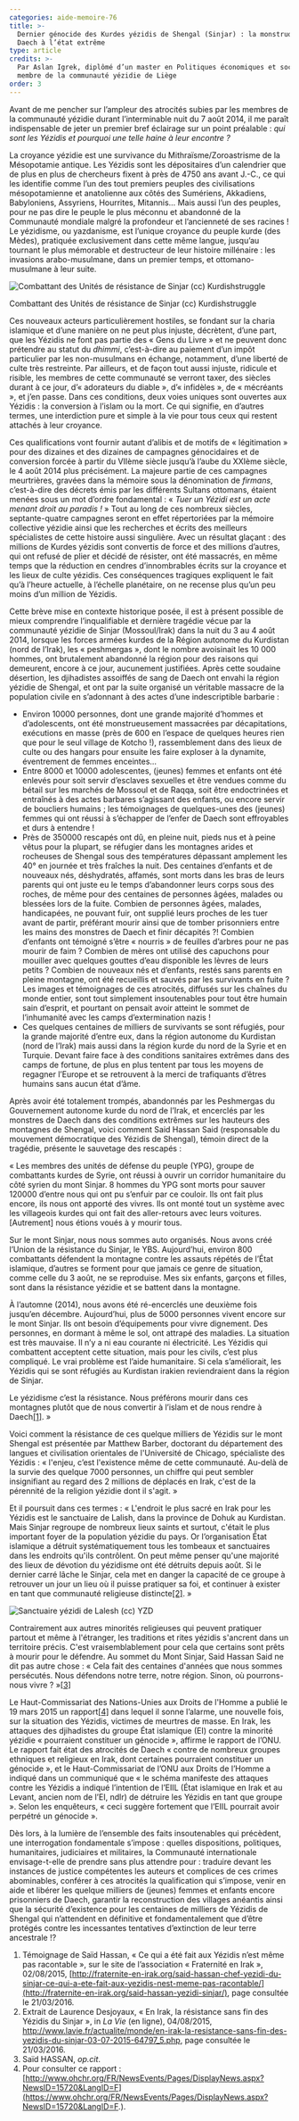 ```yaml
---
categories: aide-memoire-76
title: >-
  Dernier génocide des Kurdes yézidis de Shengal (Sinjar) : la monstruosité de
  Daech à l’état extrême
type: article
credits: >-
  Par Aslan Igrek, diplômé d’un master en Politiques économiques et sociales,
  membre de la communauté yézidie de Liège
order: 3
---
```

Avant de me pencher sur l’ampleur des atrocités subies par les membres de la communauté yézidie durant l’interminable nuit du 7 août 2014, il me paraît indispensable de jeter un premier bref éclairage sur un point préalable : _qui sont les Yézidis et pourquoi une telle haine à leur encontre ?_

La croyance yézidie est une survivance du Mithraïsme/Zoroastrisme de la Mésopotamie antique. Les Yézidis sont les dépositaires d’un calendrier que de plus en plus de chercheurs fixent à près de 4750 ans avant J.-C., ce qui les identifie comme l’un des tout premiers peuples des civilisations mésopotamienne et anatolienne aux côtés des Sumériens, Akkadiens, Babyloniens, Assyriens, Hourrites, Mitannis… Mais aussi l’un des peuples, pour ne pas dire le peuple le plus méconnu et abandonné de la Communauté mondiale malgré la profondeur et l’ancienneté de ses racines ! Le yézidisme, ou yazdanisme, est l’unique croyance du peuple kurde (des Mèdes), pratiquée exclusivement dans cette même langue, jusqu’au tournant le plus mémorable et destructeur de leur histoire millénaire : les invasions arabo-musulmane, dans un premier temps, et ottomano-musulmane à leur suite.

![Combattant des Unités de résistance de Sinjar (cc) Kurdishstruggle](/assets/uploads/am-76-yezidi.jpg)

<span class="img-copyright"> Combattant des Unités de résistance de Sinjar (cc) Kurdishstruggle </span>

Ces nouveaux acteurs particulièrement hostiles, se fondant sur la charia islamique et d’une manière on ne peut plus injuste, décrètent, d’une part, que les Yézidis ne font pas partie des « Gens du Livre » et ne peuvent donc prétendre au statut du _dhimmi_, c’est-à-dire au paiement d’un impôt particulier par les non-musulmans en échange, notamment, d’une liberté de culte très restreinte. Par ailleurs, et de façon tout aussi injuste, ridicule et risible, les membres de cette communauté se verront taxer, des siècles durant à ce jour, d’« adorateurs du diable », d’« infidèles », de « mécréants », et j’en passe. Dans ces conditions, deux voies uniques sont ouvertes aux Yézidis : la conversion à l’islam ou la mort. Ce qui signifie, en d’autres termes, une interdiction pure et simple à la vie pour tous ceux qui restent attachés à leur croyance.

Ces qualifications vont fournir autant d’alibis et de motifs de « légitimation » pour des dizaines et des dizaines de campagnes génocidaires et de conversion forcée à partir du VIIème siècle jusqu’à l’aube du XXIème siècle, le 4 août 2014 plus précisément. La majeure partie de ces campagnes meurtrières, gravées dans la mémoire sous la dénomination de _firmans_, c’est-à-dire des décrets émis par les différents Sultans ottomans, étaient menées sous un mot d’ordre fondamental : « _Tuer un Yézidi est un acte menant droit au paradis !_ » Tout au long de ces nombreux siècles, septante-quatre campagnes seront en effet répertoriées par la mémoire collective yézidie ainsi que les recherches et écrits des meilleurs spécialistes de cette histoire aussi singulière. Avec un résultat glaçant : des millions de Kurdes yézidis sont convertis de force et des millions d’autres, qui ont refusé de plier et décidé de résister, ont été massacrés, en même temps que la réduction en cendres d’innombrables écrits sur la croyance et les lieux de culte yézidis. Ces conséquences tragiques expliquent le fait qu’à l’heure actuelle, à l’échelle planétaire, on ne recense plus qu’un peu moins d’un million de Yézidis.  

Cette brève mise en contexte historique posée, il est à présent possible de mieux comprendre l’inqualifiable et dernière tragédie vécue par la communauté yézidie de Sinjar (Mossoul/Irak) dans la nuit du 3 au 4 août 2014, lorsque les forces armées kurdes de la Région autonome du Kurdistan (nord de l’Irak), les « peshmergas », dont le nombre avoisinait les 10 000 hommes, ont brutalement abandonné la région pour des raisons qui demeurent, encore à ce jour, aucunement justifiées. Après cette soudaine désertion, les djihadistes assoiffés de sang de Daech ont envahi la région yézidie de Shengal, et ont par la suite organisé un véritable massacre de la population civile en s’adonnant à des actes d’une indescriptible barbarie :

* Environ 10000 personnes, dont une grande majorité d’hommes et d’adolescents, ont été monstrueusement massacrées par décapitations, exécutions en masse (près de 600 en l’espace de quelques heures rien que pour le seul village de Kotcho !), rassemblement dans des lieux de culte ou des hangars pour ensuite les faire exploser à la dynamite, éventrement de femmes enceintes…
* Entre 8000 et 10000 adolescentes, (jeunes) femmes et enfants ont été enlevés pour soit servir d’esclaves sexuelles et être vendues comme du bétail sur les marchés de Mossoul et de Raqqa, soit être endoctrinées et entraînés à des actes barbares s’agissant des enfants, ou encore servir de boucliers humains ; les témoignages de quelques-unes des (jeunes) femmes qui ont réussi à s’échapper de l’enfer de Daech sont effroyables et durs à entendre !
* Près de 350000 rescapés ont dû, en pleine nuit, pieds nus et à peine vêtus pour la plupart, se réfugier dans les montagnes arides et rocheuses de Shengal sous des températures dépassant amplement les 40° en journée et très fraîches la nuit. Des centaines d’enfants et de nouveaux nés, déshydratés, affamés, sont morts dans les bras de leurs parents qui ont juste eu le temps d’abandonner leurs corps sous des roches, de même pour des centaines de personnes âgées, malades ou blessées lors de la fuite. Combien de personnes âgées, malades, handicapées, ne pouvant fuir, ont supplié leurs proches de les tuer avant de partir, préférant mourir ainsi que de tomber prisonniers entre les mains des monstres de Daech et finir décapités ?! Combien d’enfants ont témoigné s’être « nourris » de feuilles d’arbres pour ne pas mourir de faim ? Combien de mères ont utilisé des capuchons pour mouiller avec quelques gouttes d’eau disponible les lèvres de leurs petits ? Combien de nouveaux nés et d’enfants, restés sans parents en pleine montagne, ont été recueillis et sauvés par les survivants en fuite ? Les images et témoignages de ces atrocités, diffusés sur les chaînes du monde entier, sont tout simplement insoutenables pour tout être humain sain d’esprit, et pourtant on pensait avoir atteint le sommet de l’inhumanité avec les camps d’extermination nazis !
* Ces quelques centaines de milliers de survivants se sont réfugiés, pour la grande majorité d’entre eux, dans la région autonome du Kurdistan (nord de l’Irak) mais aussi dans la région kurde du nord de la Syrie et en Turquie. Devant faire face à des conditions sanitaires extrêmes dans des camps de fortune, de plus en plus tentent par tous les moyens de regagner l’Europe et se retrouvent à la merci de trafiquants d’êtres humains sans aucun état d’âme.

Après avoir été totalement trompés, abandonnés par les Peshmergas du Gouvernement autonome kurde du nord de l’Irak, et encerclés par les monstres de Daech dans des conditions extrêmes sur les hauteurs des montagnes de Shengal, voici comment Said Hassan Said (responsable du mouvement démocratique des Yézidis de Shengal), témoin direct de la tragédie, présente le sauvetage des rescapés :

« Les membres des unités de défense du peuple (YPG), groupe de combattants kurdes de Syrie, ont réussi à ouvrir un corridor humanitaire du côté syrien du mont Sinjar. 8 hommes du YPG sont morts pour sauver 120000 d’entre nous qui ont pu s’enfuir par ce couloir. Ils ont fait plus encore, ils nous ont apporté des vivres. Ils ont monté tout un système avec les villageois kurdes qui ont fait des aller-retours avec leurs voitures. \[Autrement] nous étions voués à y mourir tous.

Sur le mont Sinjar, nous nous sommes auto organisés. Nous avons créé l’Union de la résistance du Sinjar, le YBS. Aujourd’hui, environ 800 combattants défendent la montagne contre les assauts répétés de l’État islamique, d’autres se forment pour que jamais ce genre de situation, comme celle du 3 août, ne se reproduise. Mes six enfants, garçons et filles, sont dans la résistance yézidie et se battent dans la montagne.

À l’automne (2014), nous avons été ré-encerclés une deuxième fois jusqu’en décembre. Aujourd’hui, plus de 5000 personnes vivent encore sur le mont Sinjar. Ils ont besoin d’équipements pour vivre dignement. Des personnes, en dormant à même le sol, ont attrapé des maladies. La situation est très mauvaise. Il n’y a ni eau courante ni électricité. Les Yézidis qui combattent acceptent cette situation, mais pour les civils, c’est plus compliqué. Le vrai problème est l’aide humanitaire. Si cela s’améliorait, les Yézidis qui se sont réfugiés au Kurdistan irakien reviendraient dans la région de Sinjar.

Le yézidisme c’est la résistance. Nous préférons mourir dans ces montagnes plutôt que de nous convertir à l’islam et de nous rendre à Daech[[1]](#footnote-1). »

Voici comment la résistance de ces quelque milliers de Yézidis sur le mont Shengal est présentée par Matthew Barber, doctorant du département des langues et civilisation orientales de l'Université de Chicago, spécialiste des Yézidis : « l'enjeu, c’est l'existence même de cette communauté. Au-delà de la survie des quelque 7000 personnes, un chiffre qui peut sembler insignifiant au regard des 2 millions de déplacés en Irak, c'est de la pérennité de la religion yézidie dont il s'agit. »

Et il poursuit dans ces termes : « L'endroit le plus sacré en Irak pour les Yézidis est le sanctuaire de Lalish, dans la province de Dohuk au Kurdistan. Mais Sinjar regroupe de nombreux lieux saints et surtout, c'était le plus important foyer de la population yézidie du pays. Or l’organisation État islamique a détruit systématiquement tous les tombeaux et sanctuaires dans les endroits qu'ils contrôlent. On peut même penser qu'une majorité des lieux de dévotion du yézidisme ont été détruits depuis août. Si le dernier carré lâche le Sinjar, cela met en danger la capacité de ce groupe à retrouver un jour un lieu où il puisse pratiquer sa foi, et continuer à exister en tant que communauté religieuse distincte[[2]](#footnote-2). »

![Sanctuaire yézidi de Lalesh (cc) YZD](/assets/uploads/am-76-lalesh-nurani.jpg)

<span class="img-copyright">  </span>

Contrairement aux autres minorités religieuses qui peuvent pratiquer partout et même à l'étranger, les traditions et rites yézidis s'ancrent dans un territoire précis. C'est vraisemblablement pour cela que certains sont prêts à mourir pour le défendre. Au sommet du Mont Sinjar, Said Hassan Said ne dit pas autre chose : « Cela fait des centaines d'années que nous sommes persécutés. Nous défendons notre terre, notre région. Sinon, où pourrons-nous vivre ? »[[3]](#footnote-3)

Le Haut-Commissariat des Nations-Unies aux Droits de l'Homme a publié le 19 mars 2015 un rapport[[4]](#footnote-4) dans lequel il sonne l’alarme, une nouvelle fois, sur la situation des Yézidis, victimes de meurtres de masse. En Irak, les attaques des djihadistes du groupe État islamique (EI) contre la minorité yézidie « pourraient constituer un génocide », affirme le rapport de l’ONU. Le rapport fait état des atrocités de Daech « contre de nombreux groupes ethniques et religieux en Irak, dont certaines pourraient constituer un génocide », et le Haut-Commissariat de l’ONU aux Droits de l’Homme a indiqué dans un communiqué que « le schéma manifeste des attaques contre les Yézidis a indiqué l’intention de l’EIIL (État islamique en Irak et au Levant, ancien nom de l’EI, ndlr) de détruire les Yézidis en tant que groupe ». Selon les enquêteurs, « ceci suggère fortement que l’EIIL pourrait avoir perpétré un génocide ».

Dès lors, à la lumière de l’ensemble des faits insoutenables qui précèdent, une interrogation fondamentale s’impose : quelles dispositions, politiques, humanitaires, judiciaires et militaires, la Communauté internationale envisage-t-elle de prendre sans plus attendre pour : traduire devant les instances de justice compétentes les auteurs et complices de ces crimes abominables, conférer à ces atrocités la qualification qui s’impose, venir en aide et libérer les quelque milliers de (jeunes) femmes et enfants encore prisonniers de Daech, garantir la reconstruction des villages anéantis ainsi que la sécurité d’existence pour les centaines de milliers de Yézidis de Shengal qui n’attendent en définitive et fondamentalement que d’être protégés contre les incessantes tentatives d’extinction de leur terre ancestrale !?

1. Témoignage de Saïd Hassan, « Ce qui a été fait aux Yézidis n’est même pas racontable », sur le site de l’association « Fraternité en Irak », 02/08/2015, [http://fraternite-en-irak.org/said-hassan-chef-yezidi-du-sinjar-ce-qui-a-ete-fait-aux-yezidis-nest-meme-pas-racontable/](http://fraternite-en-irak.org/said-hassan-yezidi-sinjar/), page consultée le 21/03/2016.
2. Extrait de Laurence Desjoyaux, « En Irak, la résistance sans fin des Yézidis du Sinjar », in _La Vie_ (en ligne), 04/08/2015, <http://www.lavie.fr/actualite/monde/en-irak-la-resistance-sans-fin-des-yezidis-du-sinjar-03-07-2015-64797_5.php>, page consultée le 21/03/2016.
3. Saïd HASSAN, _op.cit_.
4. Pour consulter ce rapport : [http://www.ohchr.org/FR/NewsEvents/Pages/DisplayNews.aspx?NewsID=15720&LangID=F](https://www.ohchr.org/FR/NewsEvents/Pages/DisplayNews.aspx?NewsID=15720&LangID=F.).
